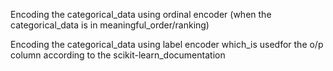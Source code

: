 Encoding the categorical_data using ordinal encoder (when the categorical_data is in meaningful_order/ranking)

Encoding the categorical_data using label encoder which_is usedfor the o/p column according to the scikit-learn_documentation
